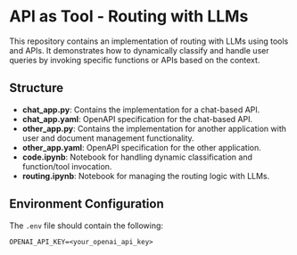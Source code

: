 # API as Tool - Routing with LLMs

This repository contains an implementation of routing with LLMs using tools and APIs. It demonstrates how to dynamically classify and handle user queries by invoking specific functions or APIs based on the context.

## Structure

- **chat_app.py**: Contains the implementation for a chat-based API.
- **chat_app.yaml**: OpenAPI specification for the chat-based API.
- **other_app.py**: Contains the implementation for another application with user and document management functionality.
- **other_app.yaml**: OpenAPI specification for the other application.
- **code.ipynb**: Notebook for handling dynamic classification and function/tool invocation.
- **routing.ipynb**: Notebook for managing the routing logic with LLMs.

## Environment Configuration

The `.env` file should contain the following:

```plaintext
OPENAI_API_KEY=<your_openai_api_key>
```
